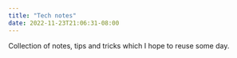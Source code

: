 ```yaml
---
title: "Tech notes"
date: 2022-11-23T21:06:31-08:00
---
```


Collection of notes, tips and tricks which I hope to reuse some day.
